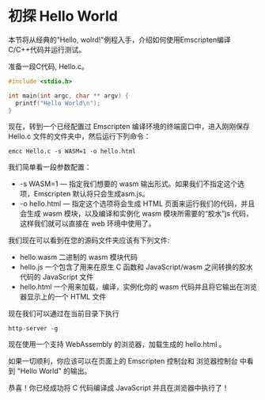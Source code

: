 # 初探 Hello World

本节将从经典的"Hello, wolrd!"例程入手，介绍如何使用Emscripten编译C/C++代码并运行测试。

准备一段C代码, Hello.c。

```c
#include <stdio.h>

int main(int argc, char ** argv) {
  printf("Hello World\n");
}
```

现在，转到一个已经配置过 Emscripten 编译环境的终端窗口中，进入刚刚保存 Hello.c 文件的文件夹中，然后运行下列命令：

```shell
emcc Hello.c -s WASM=1 -o hello.html
```

我们简单看一段参数配置：

- -s WASM=1 — 指定我们想要的 wasm 输出形式。如果我们不指定这个选项，Emscripten 默认将只会生成asm.js。
- -o hello.html — 指定这个选项将会生成 HTML 页面来运行我们的代码，并且会生成 wasm 模块，以及编译和实例化 wasm 模块所需要的“胶水”js 代码，这样我们就可以直接在 web 环境中使用了。

我们现在可以看到在您的源码文件夹应该有下列文件:

- hello.wasm 二进制的 wasm 模块代码
- hello.js 一个包含了用来在原生 C 函数和 JavaScript/wasm 之间转换的胶水代码的 JavaScript 文件
- hello.html 一个用来加载，编译，实例化你的 wasm 代码并且将它输出在浏览器显示上的一个 HTML 文件

现在我们可以通过在当前目录下执行

```shell
http-server -g
```

现在使用一个支持 WebAssembly 的浏览器，加载生成的 hello.html 。

如果一切顺利，你应该可以在页面上的 Emscripten 控制台和 浏览器控制台 中看到 "Hello World" 的输出。

恭喜！你已经成功将 C 代码编译成 JavaScript 并且在浏览器中执行了！
